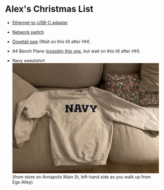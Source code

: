 Alex's Christmas List
=====================

* [Ethernet-to-USB-C adapter](https://www.amazon.com/TP-Link-Foldable-Gigabit-Ethernet-Compatible/dp/B08HQBC678)

* [Network switch](https://www.amazon.com/Ethernet-Splitter-Optimization-Unmanaged-TL-SG108/dp/B00A121WN6)

* [Dovetail saw](https://www.amazon.com/Spear-Jackson-9540B-91-Traditional-Silver/dp/B004QN55OS)
  (Wait on this till after HH).

* #4 Bench Plane ([possibly this one](https://www.amazon.co.uk/gp/product/B07KCTL39C),
  but wait on this till after HH).

* Navy sweatshirt ![sweatshirt](./sweatshirt.jpg) (from store on
  Annapolis Main St, left-hand side as you walk up from Ego Alley).
